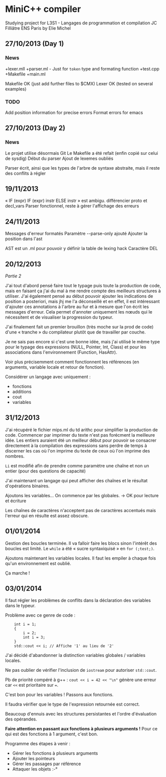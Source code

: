 # MiniC++ compiler
Studying project for
	L3S1 - Langages de programmation et compilation
	JC Filliâtre
	ENS Paris
by Elie Michel

## 27/10/2013 (Day 1)
### News
+lexer.mll
+parser.ml - Just for `token` type and formating function
+test.cpp
+Makefile
+main.ml

Makefile OK (just add further files to $CMX)
Lexer OK (tested on several examples)

### TODO
Add position information for precise errors
Format errors for emacs



## 27/10/2013 (Day 2)
### News
Le projet utilise désormais Git
Le Makefile a été refait (enfin copié sur celui de sysdig)
Début du parser
Ajout de lexemes oubliés

Parser écrit, ainsi que les types de l'arbre de syntaxe abstraite, mais il reste
des conflits à régler

## 19/11/2013
« IF (expr) IF (expr) instr ELSE instr » est ambigu.
différencier proto et decl_vars
Parser fonctionnel, reste à gérer l'affichage des erreurs

## 24/11/2013
Messages d'erreur formatés
Paramètre --parse-only ajouté
Ajouter la position dans l'ast

AST est un .ml pour pouvoir y définir la table de lexing hack
Caractère DEL








## 20/12/2013
*Partie 2*

J'ai tout d'abord pensé faire tout le typage puis toute la production de code,
mais en faisant ça j'ai du mal à me rendre compte des meilleurs structures à
utiliser. J'ai également pensé au début pouvoir ajouter les indications de
position a posteriori, mais jhj me l'a déconseillé et en effet, il est
intéressant d'ajouter ces annotations à l'arbre au fur et à mesure que l'on écrit
les messages d'erreur. Cela permet d'annoter uniquement les nœuds qui le
nécessitent et de visualiser la progression du typeur.

J'ai finalement fait un premier brouillon (très moche sur la prod de code) d'une
« tranche » du compilateur plutôt que de travailler par couche.

Je ne sais pas encore si c'est une bonne idée, mais j'ai utilisé le même type
pour le typage des expressions (NULL, Pointer, Int, Class) et pour les associations
dans l'environnement (Function, HasAttr).

Voir plus précisemment comment fonctionnent les références (en arguments, variable
locale et retour de fonction).

Considérer un langage avec uniquement :

 * fonctions
 * additions
 * cout
 * variables


## 31/12/2013

J'ai récupéré le fichier mips.ml du td arithc pour simplifier la production de code.
Commencer par imprimer du texte n'est pas forécment la meilleure idée. Les entiers
auraient été un meilleur début pour pouvoir se consacrer directement à la compilation
des expressions sans perdre de temps à discerner les cas où l'on imprime du texte
de ceux où l'on imprime des nombres.

`Li` est modifié afin de prendre comme paramètre une chaîne et non un entier (pour
des questions de capacité)

J'ai maintenant un langage qui peut afficher des chaînes et le résultat d'opérations
binaires.

Ajoutons les variables… On commence par les globales. -> OK pour lecture et écriture

Les chaînes de caractères n'acceptent pas de caractères accentués mais l'erreur qui
en résulte est assez obscure.

## 01/01/2014

Gestion des boucles terminée. Il va falloir faire les blocs sinon l'intérêt des
boucles est limité. Le `while` a été « sucre syntaxiquisé » en `for (;test;)`.

Ajoutons maintenant les variables locales. Il faut les empiler à chaque fois qu'un
environnement est oublié.

Ça marche !

## 03/01/2014

Il faut régler les problèmes de conflits dans la déclaration des variables dans
le typeur.

Problème avec ce genre de code :

		int i = 1;
		{
			i = 2;
			int i = 3;
		}
		std::cout << i; // Affiche '1' au lieu de '2'


J'ai décidé d'abandonner la distinction variables globales / variables locales.

Ne pas oublier de vérifier l'inclusion de `iostream` pour autoriser `std::cout`.

Pb de priorité compéré à g++ : `cout << i = 42 << "\n"` génère une erreur car
`<<` est prioritaire sur `=`.

C'est bon pour les variables ! Passons aux fonctions.

Il faudra vérifier que le type de l'expression retournée est correct.

Beaucoup d'ennuis avec les structures persistantes et l'ordre d'évaluation des
opérandes.

**Faire attention en passant aux fonctions à plusieurs arguments !** Pour ce qui
est des fonctions à 1 argument, c'est bon.

Programme des étapes à venir :

 * Gérer les fonctions à plusieurs arguments
 * Ajouter les pointeurs
 * Gérer les passages par référence
 * Attaquer les objets :-°




